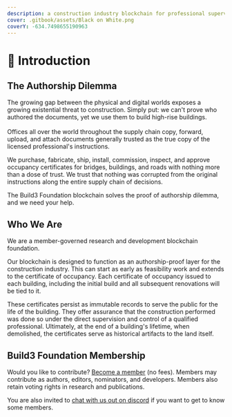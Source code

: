 ```yaml
---
description: a construction industry blockchain for professional supervision.
cover: .gitbook/assets/Black on White.png
coverY: -634.7498655190963
---
```


# 🌄 Introduction

## The Authorship Dilemma

The growing gap between the physical and digital worlds exposes a growing existential threat to construction. Simply put: we can't prove who authored the documents, yet we use them to build high-rise buildings.\
\
Offices all over the world throughout the supply chain copy, forward, upload, and attach documents generally trusted as the true copy of the licensed professional's instructions.

We purchase, fabricate, ship, install, commission, inspect, and approve occupancy certificates for bridges, buildings, and roads with nothing more than a dose of trust. We trust that nothing was corrupted from the original instructions along the entire supply chain of decisions.

The Build3 Foundation blockchain solves the proof of authorship dilemma, and we need your help.

## Who We Are

We are a member-governed research and development blockchain foundation.&#x20;

​Our blockchain is designed to function as an authorship-proof layer for the construction industry. This can start as early as feasibility work and extends to the certificate of occupancy. Each certificate of occupancy issued to each building, including the initial build and all subsequent renovations will be tied to it.

These certificates persist as immutable records to serve the public for the life of the building. They offer assurance that the construction performed was done so under the direct supervision and control of a qualified professional. Ultimately, at the end of a building's lifetime, when demolished, the certificates serve as historical artifacts to the land itself.

## Build3 Foundation Membership

Would you like to contribute? [Become a member](https://www.build3.foundation/profile/%7BuserName%7D/blog-likes) (no fees). Members may contribute as authors, editors, nominators, and developers. Members also retain voting rights in research and publications.&#x20;

​You are also invited to [chat with us out on discord](https://discord.gg/jJhp58PFA2) if you want to get to know some members.
